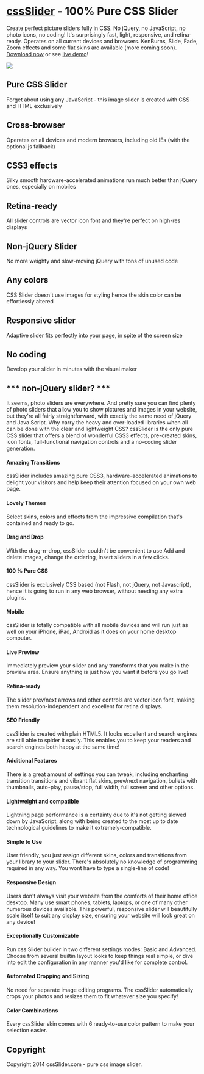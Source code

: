 # [cssSlider](http://cssslider.com/) - 100% Pure CSS Slider
Create perfect picture sliders fully in CSS. No jQuery, no JavaScript, no photo icons, no coding! It's surprisingly fast, light, responsive, and retina-ready. 
Operates on all current devices and browsers. KenBurns, Slide, Fade, Zoom effects and some flat skins are available (more coming soon). 
[Download now](http://cssslider.com/) or see [live demo](http://cssslider.com/#demos)!

<a href="http://cssslider.com/">
  <img src="http://cssslider.com/sliders/css1.jpg">
</a>
 
## Pure CSS Slider
Forget about using any JavaScript - this image slider is created with CSS and HTML exclusively

## Cross-browser
Operates on all devices and modern browsers, including old IEs (with the optional js fallback)

## CSS3 effects
Silky smooth hardware-accelerated animations run much better than jQuery ones, especially on mobiles

## Retina-ready
All slider controls are vector icon font and they're perfect on high-res displays

## Non-jQuery Slider
No more weighty and slow-moving jQuery with tons of unused code

## Any colors
CSS Slider doesn't use images for styling hence the skin color can be effortlessly altered

## Responsive slider
Adaptive slider fits perfectly into your page, in spite of the screen size

## No coding
Develop your slider in minutes with the visual maker

## *** non-jQuery slider? ***
It seems, photo sliders are everywhere. And pretty sure you can find plenty of photo sliders that allow you to show pictures and images in your website, but they're all fairly straightforward, with exactly the same need of jQuery and Java Script. Why carry the heavy and over-loaded libraries when all can be done with the clear and lightweight CSS? cssSlider is the only pure CSS slider that offers a blend of wonderful CSS3 effects, pre-created skins, icon fonts, full-functional navigation controls and a no-coding slider generation.

#### Amazing Transitions
cssSlider includes amazing pure CSS3, hardware-accelerated animations to delight your visitors and help keep their attention focused on your own web page.

#### Lovely Themes
Select skins, colors and effects from the impressive compilation that's contained and ready to go.

#### Drag and Drop
With the drag-n-drop, cssSlider couldn't be convenient to use Add and delete images, change the ordering, insert sliders in a few clicks.

#### 100 % Pure CSS
cssSlider is exclusively CSS based (not Flash, not jQuery, not Javascript), hence it is going to run in any web browser, without needing any extra plugins.

#### Mobile
cssSlider is totally compatible with all mobile devices and will run just as well on your iPhone, iPad, Android as it does on your home desktop computer.

#### Live Preview
Immediately preview your slider and any transforms that you make in the preview area. Ensure anything is just how you want it before you go live!

#### Retina-ready
The slider prev/next arrows and other controls are vector icon font, making them resolution-independent and excellent for retina displays.

#### SEO Friendly
cssSlider is created with plain HTML5. It looks excellent and search engines are still able to spider it easily. This enables you to keep your readers and search engines both happy at the same time!

#### Additional Features
There is a great amount of settings you can tweak, including enchanting transition transitions and vibrant flat skins, prev/next navigation, bullets with thumbnails, auto-play, pause/stop, full width, full screen and other options.

#### Lightweight and compatible
Lightning page performance is a certainty due to it's not getting slowed down by JavaScript, along with being created to the most up to date technological guidelines to make it extremely-compatible.

#### Simple to Use
User friendly, you just assign different skins, colors and transitions from your library to your slider. There's absolutely no knowledge of programming required in any way. You wont have to type a single-line of code!

#### Responsive Design
Users don't always visit your website from the comforts of their home office desktop. Many use smart phones, tablets, laptops, or one of many other numerous devices available. This powerful, responsive  slider will beautifully scale itself to suit any display size, ensuring your website will look great on any device!

#### Exceptionally Customizable
Run css Slider builder in two different settings modes: Basic and Advanced. Choose from several builtin layout looks to keep things real simple, or dive into edit the configuration in any manner you'd like for complete control.

#### Automated Cropping and Sizing
No need for separate image editing programs. The cssSlider automatically crops your photos and resizes them to fit whatever size you specify!

#### Color Combinations
Every cssSlider skin comes with 6 ready-to-use color pattern to make your selection easier.


## Copyright

Copyright 2014 cssSlider.com - pure css image slider.
